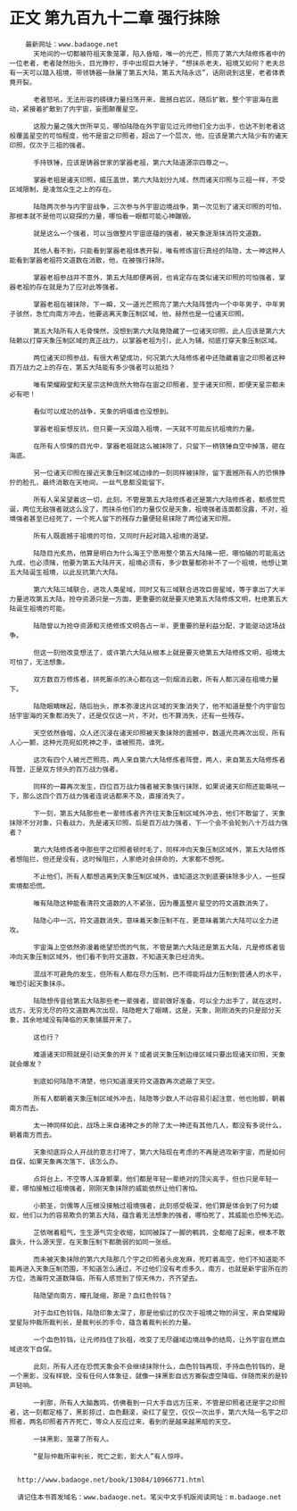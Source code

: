 # 正文 第九百九十二章 强行抹除
        最新网址：www.badaoge.net
          天地间的一切都被符祖天象笼罩，陷入昏暗，唯一的光芒，照亮了第六大陆修炼者中的一位老者，老者陡然抬头，目光狰狞，手中出现巨大锤子，“想抹杀老夫，祖境又如何？老夫总有一天可以踏入祖境，带领铸器一脉屠了第五大陆，第五大陆永远”，话刚说到这里，老者体表竟开裂。
      
          老者怒吼，无法形容的磅礴力量扫荡开来，震撼白岩区，随后扩散，整个宇宙海在震动，紧接着扩散到了内宇宙，妄图颠覆星空。
      
          这股力量之强大世所罕见，哪怕陆隐在外宇宙见过元师他们全力出手，也达不到老者这般覆盖星空的可怕程度，他不是宙之印照者，超出了一个层次，他，应该是第六大陆少有的诸天印照，仅次于三祖的强者。
      
          手持铁锤，应该是铸器世家的掌器老祖，第六大陆道源宗四尊之一。
      
          掌器老祖是诸天印照，威压盖世，第六大陆划分九域，然而诸天印照与三祖一样，不受区域限制，是凌驾众生之上的存在。
      
          陆隐两次参与内宇宙战争，三次参与外宇宙边境战争，第一次见到了诸天印照的可怕，那根本就不是他可以窥探的力量，哪怕看一眼都可能心神蹦毁。
      
          就是这么一个强者，可以当做整片宇宙底蕴的强者，被天象逐渐抹消符文道数。
      
          其他人看不到，只能看到掌器老祖体表开裂，唯有修炼宙衍真经的陆隐，太一神这种人能看到掌器老祖符文道数在消散，他，在被强行抹除。
      
          掌器老祖参战并不意外，第五大陆即便再弱，也肯定存在类似诸天印照的可怕强者，掌器老祖的存在就是为了应对此等强者。
      
          掌器老祖在被抹除，下一瞬，又一道光芒照亮了第六大陆阵营内一个中年男子，中年男子骇然，急忙向南方冲去，他要逃离天象压制区域，他，赫然也是一位诸天印照。
      
          第五大陆所有人毛骨悚然，没想到第六大陆竟隐藏了一位诸天印照，此人应该是第六大陆赖以打穿天象压制区域的真正战力，以掌器老祖为引，此人为辅，彻底打穿天象压制区域。
      
          两位诸天印照参战，有很大希望成功，何况第六大陆修炼者中还隐藏着宙之印照者这种百万战力之上的存在，第五大陆能有多少强者可以抵挡？
      
          唯有荣耀殿堂和天星宗这种庞然大物存在宙之印照者，至于诸天印照，即便天星宗都未必有吧！
      
          看似可以成功的战争，天象的坍塌谁也没想到。
      
          掌器老祖妄想反抗，但只要一天没踏入祖境，一天就不可能反抗祖境的力量。
      
          在所有人惊悚的目光中，掌器老祖就这么被抹除了，只留下一柄铁锤自空中掉落，砸在海底。
      
          另一位诸天印照在接近天象压制区域边缘的一刻同样被抹除，留下震撼所有人的恐惧狰狞的脸孔，最终消散在天地间，一丝气息都没能留下。
      
          所有人呆呆望着这一切，此刻，不管是第五大陆修炼者还是第六大陆修炼者，都感觉荒诞，两位无敌强者就这么没了，而抹杀他们的力量仅仅是天象，祖境强者连面都没露，不对，祖境强者甚至已经死了，一个死人留下的残存力量便轻易抹除了两位诸天印照。
      
          所有人既震撼于祖境的可怕，又同时升起对踏入祖境的渴望。
      
          陆隐目光炙热，他算是明白为什么海王宁愿用整个第五大陆赌一把，哪怕输的可能高达九成，也必须赌，他要为第五大陆开天，祖境必须有，多少数量都弥补不了一个祖境，他想让第五大陆诞生祖境，以此反抗第六大陆。
      
          第六大陆三域联合，进攻人类星域，同时又有三域联合进攻巨兽星域，等于拿出了大半力量进攻第五大陆，抢夺资源只是一方面，更重要的就是要灭绝第五大陆修炼文明，杜绝第五大陆诞生祖境的可能。
      
          陆隐曾以为抢夺资源和灭绝修炼文明各占一半，更重要的是利益分配，才能驱动这场战争。
      
          但这一刻他改变想法了，或许第六大陆从根本上就是要灭绝第五大陆修炼文明，祖境太可怕了，无法想象。
      
          双方数百万修炼者，拼死厮杀的决心都在这一刻烟消云散，所有人都沉浸在祖境力量下。
      
          陆隐眼睛眯起，随后抬头，原本弥漫这片区域的天象消失了，他不知道是整个内宇宙包括宇宙海的天象都消失了，还是仅仅这一片，不对，也不算消失，还有一些残存。
      
          天空依然昏暗，众人还沉浸在诸天印照被天象抹除的震撼中，数道光亮再次出现，所有人心一颤，这种光亮宛如死神之手，谁被照亮，谁死。
      
          这次有四个人被光芒照亮，两人来自第六大陆修炼者阵营，两人，来自第五大陆修炼者阵营，正是双方领头的百万战力强者。
      
          同样的一幕再次发生，四位百万战力强者被天象强行抹除，如果说诸天印照还能嘶吼一下，那么这四个百万战力强者连说话都来不及，直接消失了。
      
          下一刻，第五大陆那些老一辈修炼者齐齐往天象压制区域外冲去，他们不敢留了，天象抹除不分对象，只看战力，先是诸天印照，后是百万战力强者，下一个会不会轮到八十万战力强者？
      
          第六大陆修炼者中那些宇之印照者顿时毛了，同样冲向天象压制区域外，第五大陆修炼者想阻拦，但还是没有，这时候阻拦，人家绝对会拼命的，大家都不想死。
      
          不止他们，所有人都想逃离到天象压制区域外，谁知道这次到底要抹除多少人，一些探索境都恐慌。
      
          唯有陆隐这种能看清符文道数的人不紧张，因为覆盖整片星空的符文道数消失了。
      
          陆隐心中一沉，符文道数消失，意味着天象压制不在，更意味着第六大陆可以全力进攻。
      
          宇宙海上空依然弥漫着绝望恐慌的气氛，不管是第六大陆还是第五大陆，凡是修炼者皆冲向天象压制区域外，他们看不到符文道数，不知道天象已经消失。
      
          混战不可避免的发生，但所有人都在尽力压制，巴不得能将战力压制到普通人的水平，唯恐引起天象抹杀。
      
          陆隐想传音给第五大陆那些老一辈强者，提前做好准备，可以全力出手了，就在这时，远方，无穷无尽的符文道数再次出现，陆隐瞪大了眼睛，这是，天象，刚刚消失的只是部分天象，其余地域没有降临的天象铺展开来了。
      
          这也行？
      
          难道诸天印照就是引动天象的开关？或者说天象压制边缘区域只要出现诸天印照，天象就会爆发？
      
          到底如何陆隐不清楚，他只知道漫天符文道数再次遮蔽了天空。
      
          所有人都朝着天象压制区域外冲去，陆隐等少数人不动容易引起注意，他也抬脚，朝着南方而去。
      
          太一神同样如此，战场上来自诸神之乡的除了太一神还有其他几人，都没有多说什么，朝着南方而去。
      
          天象彻底将众人开战的意志打垮了，第六大陆现在考虑的不再是进攻新宇宙，而是如何自保，如果天象再次落下，该怎么办。
      
          点将台上，不空等人浑身颤栗，他们都是年轻一辈绝对的顶尖高手，但也只是年轻一辈，哪怕接触过祖境强者，刚刚天象抹除的威能依然让他们害怕。
      
          小箭圣，剑儒等人压根没接触过祖境强者，此刻感受极深，他们算是体会到了何为蝼蚁，他们以为的容易欺负的第五大陆，蕴含着无法想象的强者，哪怕死了，其威能也恐怖无边。
      
          芷依喘着粗气，生生源气完全收缩，如同被踩了一脚的鹌鹑，全都缩了起来，根本不敢露头，什么源天罡，在天象压制下都脆弱的如同一张纸。
      
          而未被天象抹除的第六大陆那几个宇之印照者头皮发麻，死盯着高空，他们不知道能不能再进入天象压制范围，不知道怎么通过，不过他们没有考虑多久，南方，也就是新宇宙所在的方位，浩瀚符文道数降临，所有人感觉到了惊天伟力，齐齐望去。
      
          陆隐望向南方，瞳孔陡缩，那是？血红色铃铛？
      
          对于血红色铃铛，陆隐印象太深了，那是他偷过的仅次于祖境之物的异宝，来自荣耀殿堂星际仲裁所裁判长，是裁判长的手令，蕴含着裁判长的力量。
      
          一个血色铃铛，让元师挡住了狄祖，改变了无尽疆域边境战争的结局，让外宇宙在燃血域进攻下自保。
      
          此刻，所有人还在恐慌天象会不会继续抹除什么，血色铃铛再现，手持血色铃铛的，是一个黑影，没有样貌，没有任何人体象征，就像一抹黑影自远方撕裂虚空降临，伴随而来的是铃声轻响。
      
          一刹那，所有人大脑轰鸣，仿佛看到一只大手自远方压来，不管是印照者还是宇之印照者，这一刻都定格了，黑影掠过，血色翻滚，染红了星空，仅仅一次出手，第六大陆一名宇之印照者，两名印照者齐齐死亡，等众人反应过来，看到的是越来越黑暗的天空。
      
          一抹黑影，笼罩了所有人。
      
          “星际仲裁所审判长，死亡之影，影大人”有人惊呼。
      
      
      http://www.badaoge.net/book/13084/10966771.html
      
      请记住本书首发域名：www.badaoge.net。笔尖中文手机版阅读网址：m.badaoge.net